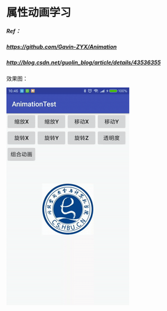 # 属性动画学习
##### Ref：
##### https://github.com/Gavin-ZYX/Animation
##### http://blog.csdn.net/guolin_blog/article/details/43536355

效果图：

![](https://github.com/HBU/AndroidExample/blob/master/AnimationTest/ezgif.com-video-to-gif.gif)
